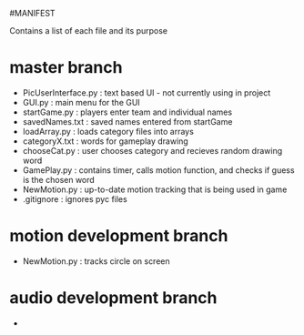 #MANIFEST

Contains a list of each file and its purpose
# master branch
* PicUserInterface.py : text based UI - not currently using in project
* GUI.py : main menu for the GUI
* startGame.py : players enter team and individual names
* savedNames.txt : saved names entered from startGame
* loadArray.py : loads category files into arrays
* categoryX.txt : words for gameplay drawing
* chooseCat.py : user chooses category and recieves random drawing word
* GamePlay.py : contains timer, calls motion function, and checks if guess is the chosen word 
* NewMotion.py : up-to-date motion tracking that is being used in game
* .gitignore : ignores pyc files

# motion development branch
* NewMotion.py : tracks circle on screen

# audio development branch
* 
